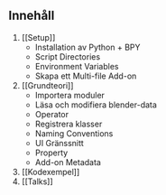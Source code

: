 ## Innehåll
1. [[Setup]]
	* Installation av Python + BPY
	* Script Directories
	* Environment Variables
	* Skapa ett Multi-file Add-on
2. [[Grundteori]]
	* Importera moduler
	* Läsa och modifiera blender-data
	* Operator
	* Registrera klasser
	* Naming Conventions
	* UI Gränssnitt
	* Property
	* Add-on Metadata
3. [[Kodexempel]]
4. [[Talks]]